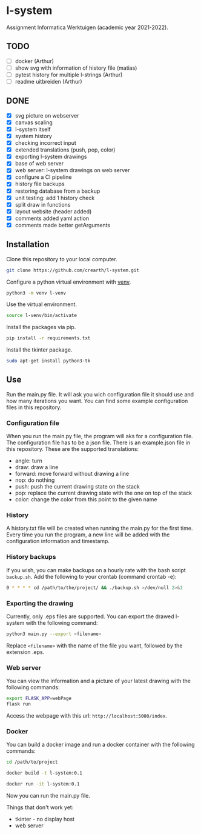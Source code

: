 # l-system
Assignment Informatica Werktuigen (academic year 2021-2022).

## TODO
- [ ] docker (Arthur)
- [ ] show svg with information of history file (matias)
- [ ] pytest history for multiple l-strings (Arthur)
- [ ] readme uitbreiden (Arthur)

## DONE
- [x] svg picture on webserver
- [x] canvas scaling
- [x] l-system itself
- [x] system history
- [x] checking incorrect input
- [x] extended translations (push, pop, color)
- [x] exporting l-system drawings
- [x] base of web server
- [x] web server: l-system drawings on web server
- [x] configure a CI pipeline
- [x] history file backups
- [x] restoring database from a backup
- [x] unit testing: add 1 history check
- [x] split draw in functions
- [x] layout website (header added)
- [x] comments added yaml action
- [x] comments made better getArguments

## Installation
Clone this repository to your local computer.
```bash
git clone https://github.com/crearth/l-system.git
```

Configure a python virtual environment with [venv](https://docs.python.org/3/library/venv.html).
```bash
python3 -m venv l-venv
```

Use the virtual environment.
```bash
source l-venv/bin/activate
```

Install the packages via pip.
```bash
pip install -r requirements.txt
```

Install the tkinter package.
```bash
sudo apt-get install python3-tk
```

## Use
Run the main.py file. It will ask you wich configuration file it should use and how many iterations you want. You can find some example configuration files in this repository.

### Configuration file
When you run the main.py file, the program will aks for a configuration file. The configuration file has to be a json file. There is an example.json file in this repository. These are the supported translations:
* angle: turn 
* draw: draw a line
* forward: move forward without drawing a line
* nop: do nothing
* push: push the current drawing state on the stack
* pop: replace the current drawing state with the one on top of the stack
* color: change the color from this point to the given name

### History
A history.txt file will be created when running the main.py for the first time. Every time you run the program, a new line will be added with the configuration information and timestamp.  

### History backups
If you wish, you can make backups on a hourly rate with the bash script `backup.sh`. Add the following to your crontab (command crontab -e):
```bash
0 * * * * cd /path/to/the/project/ && ./backup.sh >/dev/null 2>&1
``` 

### Exporting the drawing
Currently, only .eps files are supported.
You can export the drawed l-system with the following command:
```bash
python3 main.py --export <filename>
```
Replace `<filename>` with the name of the file you want, followed by the extension .eps.

### Web server
You can view the information and a picture of your latest drawing with the following commands:
```bash
export FLASK_APP=webPage
flask run
```
Access the webpage with this url: `http://localhost:5000/index`.

### Docker
You can build a docker image and run a docker container with the following commands:
```bash
cd /path/to/project

docker build -t l-system:0.1

docker run -it l-system:0.1
```
Now you can run the main.py file.

Things that don't work yet:
* tkinter - no display host
* web server

